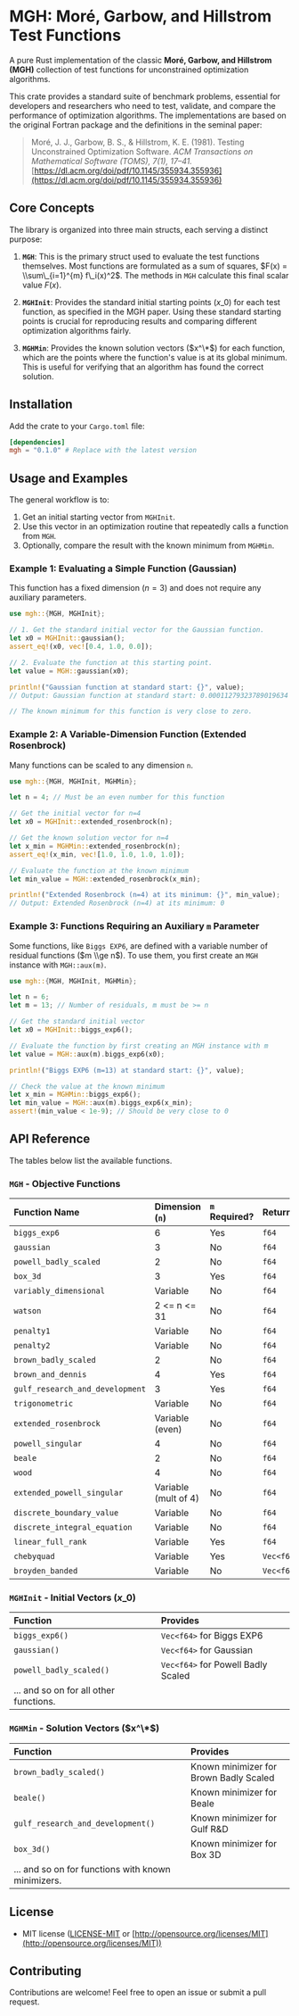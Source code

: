 # MGH: Moré, Garbow, and Hillstrom Test Functions

A pure Rust implementation of the classic **Moré, Garbow, and Hillstrom (MGH)** collection of test functions for unconstrained optimization algorithms.

This crate provides a standard suite of benchmark problems, essential for developers and researchers who need to test, validate, and compare the performance of optimization algorithms. The implementations are based on the original Fortran package and the definitions in the seminal paper:

> Moré, J. J., Garbow, B. S., & Hillstrom, K. E. (1981). Testing Unconstrained Optimization Software. *ACM Transactions on Mathematical Software (TOMS), 7(1), 17–41.* [https://dl.acm.org/doi/pdf/10.1145/355934.355936](https://dl.acm.org/doi/pdf/10.1145/355934.355936)

## Core Concepts

The library is organized into three main structs, each serving a distinct purpose:

1.  **`MGH`**: This is the primary struct used to evaluate the test functions themselves. Most functions are formulated as a sum of squares, $F(x) = \\sum\_{i=1}^{m} f\_i(x)^2$. The methods in `MGH` calculate this final scalar value $F(x)$.

2.  **`MGHInit`**: Provides the standard initial starting points ($x\_0$) for each test function, as specified in the MGH paper. Using these standard starting points is crucial for reproducing results and comparing different optimization algorithms fairly.

3.  **`MGHMin`**: Provides the known solution vectors ($x^\*$) for each function, which are the points where the function's value is at its global minimum. This is useful for verifying that an algorithm has found the correct solution.

## Installation

Add the crate to your `Cargo.toml` file:

```toml
[dependencies]
mgh = "0.1.0" # Replace with the latest version
```

## Usage and Examples

The general workflow is to:

1.  Get an initial starting vector from `MGHInit`.
2.  Use this vector in an optimization routine that repeatedly calls a function from `MGH`.
3.  Optionally, compare the result with the known minimum from `MGHMin`.

### Example 1: Evaluating a Simple Function (Gaussian)

This function has a fixed dimension ($n=3$) and does not require any auxiliary parameters.

```rust
use mgh::{MGH, MGHInit};

// 1. Get the standard initial vector for the Gaussian function.
let x0 = MGHInit::gaussian();
assert_eq!(x0, vec![0.4, 1.0, 0.0]);

// 2. Evaluate the function at this starting point.
let value = MGH::gaussian(x0);

println!("Gaussian function at standard start: {}", value);
// Output: Gaussian function at standard start: 0.00011279323789019634

// The known minimum for this function is very close to zero.
```

### Example 2: A Variable-Dimension Function (Extended Rosenbrock)

Many functions can be scaled to any dimension `n`.

```rust
use mgh::{MGH, MGHInit, MGHMin};

let n = 4; // Must be an even number for this function

// Get the initial vector for n=4
let x0 = MGHInit::extended_rosenbrock(n);

// Get the known solution vector for n=4
let x_min = MGHMin::extended_rosenbrock(n);
assert_eq!(x_min, vec![1.0, 1.0, 1.0, 1.0]);

// Evaluate the function at the known minimum
let min_value = MGH::extended_rosenbrock(x_min);

println!("Extended Rosenbrock (n=4) at its minimum: {}", min_value);
// Output: Extended Rosenbrock (n=4) at its minimum: 0
```

### Example 3: Functions Requiring an Auxiliary `m` Parameter

Some functions, like `Biggs EXP6`, are defined with a variable number of residual functions ($m \\ge n$). To use them, you first create an `MGH` instance with `MGH::aux(m)`.

```rust
use mgh::{MGH, MGHInit, MGHMin};

let n = 6;
let m = 13; // Number of residuals, m must be >= n

// Get the standard initial vector
let x0 = MGHInit::biggs_exp6();

// Evaluate the function by first creating an MGH instance with m
let value = MGH::aux(m).biggs_exp6(x0);

println!("Biggs EXP6 (m=13) at standard start: {}", value);

// Check the value at the known minimum
let x_min = MGHMin::biggs_exp6();
let min_value = MGH::aux(m).biggs_exp6(x_min);
assert!(min_value < 1e-9); // Should be very close to 0
```

## API Reference

The tables below list the available functions.

### `MGH` - Objective Functions

| Function Name | Dimension (`n`) | `m` Required? | Returns |
| :--- | :--- | :--- | :--- |
| `biggs_exp6` | 6 | Yes | `f64` |
| `gaussian` | 3 | No | `f64` |
| `powell_badly_scaled` | 2 | No | `f64` |
| `box_3d` | 3 | Yes | `f64` |
| `variably_dimensional`| Variable | No | `f64` |
| `watson` | 2 <= n <= 31 | No | `f64` |
| `penalty1` | Variable | No | `f64` |
| `penalty2` | Variable | No | `f64` |
| `brown_badly_scaled`| 2 | No | `f64` |
| `brown_and_dennis` | 4 | Yes | `f64` |
| `gulf_research_and_development` | 3 | Yes | `f64` |
| `trigonometric` | Variable | No | `f64` |
| `extended_rosenbrock`| Variable (even) | No | `f64` |
| `powell_singular` | 4 | No | `f64` |
| `beale` | 2 | No | `f64` |
| `wood` | 4 | No | `f64` |
| `extended_powell_singular` | Variable (mult of 4) | No | `f64` |
| `discrete_boundary_value` | Variable | No | `f64` |
| `discrete_integral_equation` | Variable | No | `f64` |
| `linear_full_rank` | Variable | Yes | `f64` |
| `chebyquad` | Variable | Yes | `Vec<f64>` |
| `broyden_banded` | Variable | No | `Vec<f64>` |

### `MGHInit` - Initial Vectors ($x\_0$)

| Function | Provides |
| :--- | :--- |
| `biggs_exp6()` | `Vec<f64>` for Biggs EXP6 |
| `gaussian()` | `Vec<f64>` for Gaussian |
| `powell_badly_scaled()` | `Vec<f64>` for Powell Badly Scaled |
| ... and so on for all other functions. |

### `MGHMin` - Solution Vectors ($x^\*$)

| Function | Provides |
| :--- | :--- |
| `brown_badly_scaled()` | Known minimizer for Brown Badly Scaled |
| `beale()` | Known minimizer for Beale |
| `gulf_research_and_development()` | Known minimizer for Gulf R\&D |
| `box_3d()` | Known minimizer for Box 3D |
| ... and so on for functions with known minimizers. |

## License

  * MIT license ([LICENSE-MIT](https://www.google.com/search?q=LICENSE-MIT) or [http://opensource.org/licenses/MIT](http://opensource.org/licenses/MIT))

## Contributing

Contributions are welcome\! Feel free to open an issue or submit a pull request.
